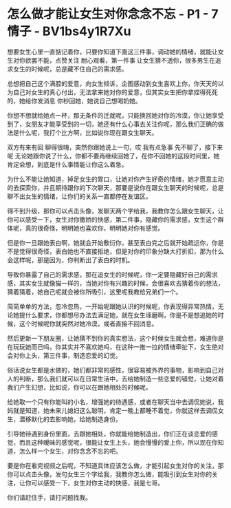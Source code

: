 # 怎么做才能让女生对你念念不忘 - P1 - 7情子 - BV1bs4y1R7Xu

想要女生心里一直惦记着你，只要你知道下面这三件事，调动她的情绪，就能让女生对你欲罢不能，点赞关注 耐心观看，第一件事 让女生猜不透你，很多男生在追求女生的时候呢，总是藏不住自己的需求感。

总想把自己这个满腔的爱意，向女生倾诉，企图感动到女生喜欢上你，你天天的以为自己对女生的真心付出，无法拿来她对你的爱意，但其实女生把你拿捏得死死的，她给你发消息 你秒回她，她说自己想喝奶她。

你想不想就给她点一杯，那无条件的迁就呢，只能换回她对你的冷漠，你让她享受到了，女朋友才能享受到的一切，她还有什么心事去关注你呢，那么我们正确的做法是什么呢，我打个比方啊，比如说你现在跟女生聊天。

双方有来有回 聊得很嗨，突然你跟她说上一句，哎 我有点急事 先不聊了，接下来呢 无论她跟你说了什么，你都不要再继续回她了，在你不回她的这段时间里，她肯定会想，到底是什么事情能让你这么着急。

为什么不能让她知道，掉足女生的胃口，让她对你产生好奇的情绪，她才愿意主动的去探索你，并且期待跟你的下次聊天，那要是说你在跟女生聊天的时候呢，总是聊不出女生的情绪，让你们的关系一直都停在友谊区。

得不到升级，那你可以点击头像，发聊天两个字给我，我教你怎么跟女生聊天，让你可以感受一下，女生对你撒娇的快感，第二件事，隐藏你的需求感，女生这个群体呢，真的很奇怪，明明她也喜欢你，明明她对你有感觉。

但是你一旦跟她表白啊，她就会开始敷衍你，甚至表白完之后就开始疏远你，你是不是觉得很奇怪，表白她也不直接拒绝，但是对你的印象分缺大打折扣，那为什么会这样呢，那是因为，你判断出了表白的时机。

导致你暴露了自己的需求感，那在追女生的时候呢，你一定要隐藏好自己的需求感，其实女生就像猫一样的，当她对你有兴趣的时候，会很喜欢去猜着你的想法，猜着猜着，她自己呢就会被你所吸引，这里呢我教给兄弟们一个。

简简单单的方法，忽冷忽热，一开始呢跟她认识的时候呢，你表现得异常热情，无论她提什么要求，你都想尽办法去满足她，就在女生琢磨啊，你是不是想追她的时候，这个时候呢你就突然对她冷漠，或者直接不回消息。

然后更新一下朋友圈，让她猜不到你的真实想法，这个时候女生就会想，难道你是在玩玩她而已吗，你其实并不喜欢她吗，在这种一推一拉的情绪牵扯下，女生绝对会对你上头，第三件事，制造恋爱的幻觉。

俗话说女生都是水做的，她们都非常的感性，很容易被外界的事物，影响到自己对人的判断，那么我们就可以在日常生活中，去给她制造一些恋爱的错觉，让她对着我们产生幻想，比如说，你可以在跟她相处的时候呢。

给她取一个只有你能叫的小名，增强她的待遇感，或者在聊天当中去调侃她说，我妈就是知道，她未来儿媳妇这么聪明，肯定一晚上都睡不着觉，你就这样去调侃女生，潜移默化的去影响她，给她制造身份。

引导她待遇到身份里面，去跟她相处，你就能给她制造出，你们正在谈恋爱的感觉，而且这种暧昧的感觉呢，很能让女生上头，她会慢慢的爱上你，所以现在你知道，怎么样一个女生，对你念念不忘的吧。

要是你在看完视频之后呢，不知道具体应该怎么做，才能引起女生对你的关注，那你可以点击头像，发句女生三个字给我，我教你怎么做，能吸引到女生对你的关注，让你可以感受一下，女生对你主动的快感，我是七哥。

你们请赶住手，请打问题找我。
